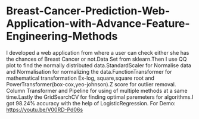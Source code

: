 # Breast-Cancer-Prediction-Web-Application-with-Advance-Feature-Engineering-Methods
I developed a web application  from where a user can check either she has the chances of Breast Cancer or not.Data Set from sklearn.Then I use QQ plot to find the normally distributed data.StandardScaler for Normalise data and Normalisation for normalizing the data.FunctionTransformer for mathematical transformation Ex-log, square,square root and PowerTransformer(box-cox,yeo-johnson).Z score for outlier removal. Column Transformer and Pipeline for using of multiple methods at a same time.Lastly the GridSearchCV for finding optimal paremeters for algorithms.I got 98.24% accuracy with the help of LogisticRegression. For Demo: https://youtu.be/V00RD-Pd06s
